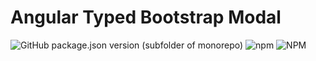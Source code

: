 # Angular Typed Bootstrap Modal
![GitHub package.json version (subfolder of monorepo)](https://img.shields.io/github/package-json/v/Dymerz/ngb-typed-modal?filename=projects%2Fngb-typed-modal%2Fpackage.json) ![npm](https://img.shields.io/npm/v/ngb-typed-modal?color=red&style=flat-square) ![NPM](https://img.shields.io/npm/l/ngb-typed-modal?style=flat-square)